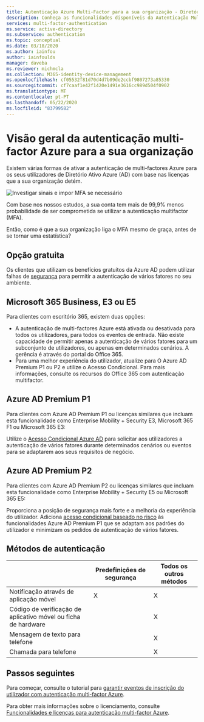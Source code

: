 ```yaml
---
title: Autenticação Azure Multi-Factor para a sua organização - Diretório Ativo Azure
description: Conheça as funcionalidades disponíveis da Autenticação Multi-Factor Azure para a sua organização com base no seu modelo de licença
services: multi-factor-authentication
ms.service: active-directory
ms.subservice: authentication
ms.topic: conceptual
ms.date: 03/18/2020
ms.author: iainfou
author: iainfoulds
manager: daveba
ms.reviewer: michmcla
ms.collection: M365-identity-device-management
ms.openlocfilehash: cf05532f81d70d4d7b09de2ccbf9807273a85330
ms.sourcegitcommit: cf7caaf1e42f1420e1491e3616cc989d504f0902
ms.translationtype: MT
ms.contentlocale: pt-PT
ms.lasthandoff: 05/22/2020
ms.locfileid: "83799582"
---
```

# <a name="overview-of-azure-multi-factor-authentication-for-your-organization"></a>Visão geral da autenticação multi-factor Azure para a sua organização

Existem várias formas de ativar a autenticação de multi-factores Azure para os seus utilizadores de Diretório Ativo Azure (AD) com base nas licenças que a sua organização detém. 

![Investigar sinais e impor MFA se necessário](./media/concept-fundamentals-mfa-get-started/verify-signals-and-perform-mfa-if-required.png)

Com base nos nossos estudos, a sua conta tem mais de 99,9% menos probabilidade de ser comprometida se utilizar a autenticação multifactor (MFA).

Então, como é que a sua organização liga o MFA mesmo de graça, antes de se tornar uma estatística?

## <a name="free-option"></a>Opção gratuita

Os clientes que utilizam os benefícios gratuitos da Azure AD podem utilizar falhas de [segurança](../fundamentals/concept-fundamentals-security-defaults.md) para permitir a autenticação de vários fatores no seu ambiente.

## <a name="microsoft-365-business-e3-or-e5"></a>Microsoft 365 Business, E3 ou E5

Para clientes com escritório 365, existem duas opções:

* A autenticação de multi-factores Azure está ativada ou desativada para todos os utilizadores, para todos os eventos de entrada. Não existe capacidade de permitir apenas a autenticação de vários fatores para um subconjunto de utilizadores, ou apenas em determinados cenários. A gerência é através do portal do Office 365. 
* Para uma melhor experiência do utilizador, atualize para O Azure AD Premium P1 ou P2 e utilize o Acesso Condicional. Para mais informações, consulte os recursos do Office 365 com autenticação multifactor.

## <a name="azure-ad-premium-p1"></a>Azure AD Premium P1

Para clientes com Azure AD Premium P1 ou licenças similares que incluam esta funcionalidade como Enterprise Mobility + Security E3, Microsoft 365 F1 ou Microsoft 365 E3: 

Utilize o [Acesso Condicional Azure AD](../authentication/tutorial-enable-azure-mfa.md) para solicitar aos utilizadores a autenticação de vários fatores durante determinados cenários ou eventos para se adaptarem aos seus requisitos de negócio.

## <a name="azure-ad-premium-p2"></a>Azure AD Premium P2

Para clientes com Azure AD Premium P2 ou licenças similares que incluam esta funcionalidade como Enterprise Mobility + Security E5 ou Microsoft 365 E5: 

Proporciona a posição de segurança mais forte e a melhoria da experiência do utilizador. Adiciona [acesso condicional baseado no risco](../conditional-access/howto-conditional-access-policy-risk.md) às funcionalidades Azure AD Premium P1 que se adaptam aos padrões do utilizador e minimizam os pedidos de autenticação de vários fatores.

## <a name="authentication-methods"></a>Métodos de autenticação

|   | Predefinições de segurança | Todos os outros métodos |
| --- | --- | --- |
| Notificação através de aplicação móvel | X | X |
| Código de verificação de aplicativo móvel ou ficha de hardware |   | X |
| Mensagem de texto para telefone |   | X |
| Chamada para telefone |   | X |

## <a name="next-steps"></a>Passos seguintes

Para começar, consulte o tutorial para [garantir eventos de inscrição do utilizador com autenticação multi-factor Azure](../authentication/tutorial-enable-azure-mfa.md).

Para obter mais informações sobre o licenciamento, consulte [Funcionalidades e licenças para autenticação multi-factor Azure](../authentication/concept-mfa-licensing.md).
